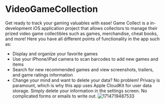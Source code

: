 # VideoGameCollection
Get ready to track your gaming valuables with ease! Game Collect is a in-development iOS application project that allows collectors to manage their prized video game collectibles such as games, merchandise, cheat books, and more! Here you have all different points of functionality in the app such as:
- Display and organize your favorite games
- Use your iPhone/iPad camera to scan barcodes to add new games and items
- Search for new recommended games and view screenshots, trailers, and game ratings information
- Change your mind and want to delete your data? No problem! Privacy is paramount, which is why this app uses Apple CloudKit for user data storage. Simply delete your information in the settings screen. No complicated forms or emails to write out.
![1714719487533](https://github.com/AppleMac1976/GameCollect/assets/44842541/41d1fdcd-5edb-4433-9800-fa564da0121e)
